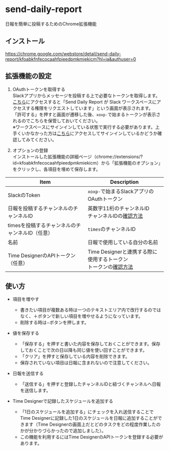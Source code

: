 # send-daily-report
日報を簡単に投稿するためのChrome拡張機能

## インストール
https://chrome.google.com/webstore/detail/send-daily-report/kfoabkfnfecocaahfpieedpmkmiekicm?hl=ja&authuser=0

## 拡張機能の設定
1. OAuthトークンを取得する  
Slackアプリからメッセージを投稿する上で必要なトークンを取得します。  
[こちら](https://slack.com/oauth/v2/authorize?user_scope=chat:write,files:write,users.profile:write&client_id=2659222021.3289496275169&redirect_uri=https://asia-northeast1-send-daily-report-e1ce9.cloudfunctions.net/api)にアクセスすると「Send Daily Report が Slack ワークスペースにアクセスする権限をリクエストしています」という画面が表示されます。  
「許可する」を押すと画面が遷移した後、`xoxp-`で始まるトークンが表示されるのでこちらを保管しておいてください。  
※ワークスペースにサインインしている状態で実行する必要があります。上手くいかなかった方は[こちら](https://slack.com/intl/ja-jp/workspace-signin)にアクセスしてサインインしているかどうか確認してみてください。

2. オプションの登録  
インストールした拡張機能の詳細ページ（chrome://extensions/?id=kfoabkfnfecocaahfpieedpmkmiekicm）から「拡張機能のオプション」をクリックし、各項目を埋めて保存します。

| Item | Description |
| --- | --- |
| SlackのToken  | `xoxp-`で始まるSlackアプリのOAuthトークン  |
| 日報を投稿するチャンネルのチャンネルID  | 英数字11桁のチャンネルID<br/>チャンネルIDの[確認方法](https://zenn.dev/dashi296/articles/4324507780a3cf)  |
| timesを投稿するチャンネルのチャンネルID（任意）  | `times`のチャンネルID  |
| 名前  | 日報で使用している自分の名前  |
| Time DesignerのAPIトークン（任意）  | Time Designerと連携する際に使用するトークン<br/>トークンの[確認方法](https://developer.timedesigner.com/#1bff7d7a22)  |

## 使い方

- 項目を増やす
  - 書きたい項目が複数ある時は一つのテキストエリア内で改行するのではなく、＋ボタンで新しい項目を増やせるようになっています。
  - 削除する時は−ボタンを押します。

- 値を保存する
  - 「保存する」を押すと書いた内容を保存しておくことができます。保存しておくことで次の日以降も同じ値を使い回すことができます。
  - 「クリア」を押すと保存している内容を削除できます。
  - 保存されていない項目は日報に含まれないので注意してください。

- 日報を送信する
  - 「送信する」を押すと登録したチャンネルIDと紐づくチャンネルへ日報を送信します。

- Time Designerで記録したスケジュールを追加する
  - 「1日のスケジュールを追加する」にチェックを入れ送信することでTime Designerに記録した1日のスケジュールを日報に追加することができます（Time Designerの画面上だとどのタスクをどの程度作業したのかが分かりづらかったので追加しました）。
  - この機能を利用するにはTime DesignerのAPIトークンを登録する必要があります。
